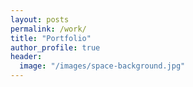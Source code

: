 ```yaml
---
layout: posts
permalink: /work/
title: "Portfolio"
author_profile: true
header:
  image: "/images/space-background.jpg"
---
```



